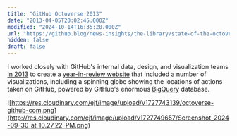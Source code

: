 ```yaml
---
title: "GitHub Octoverse 2013"
date: "2013-04-05T20:02:45.000Z"
modified: "2024-10-14T16:35:28.000Z"
url: "https://github.blog/news-insights/the-library/state-of-the-octoverse-2013-edition/"
hidden: false
draft: false
---
```

I worked closely with GitHub's internal data, design, and visualization teams [in 2013](https://github.blog/news-insights/the-library/state-of-the-octoverse-2013-edition/) to create a [year-in-review website](https://dribbble.com/shots/1742918/attachments/282046?mode=media) that included a number of visualizations, including a spinning globe showing the locations of actions taken on GitHub, powered by GitHub's enormous [BigQuery](https://en.wikipedia.org/wiki/BigQuery) database.

![https://res.cloudinary.com/ejf/image/upload/v1727743139/octoverse-github-com.png](http://res.cloudinary.com/ejf/image/upload/v1727749657/Screenshot_2024-09-30_at_10.27.22_PM.png)